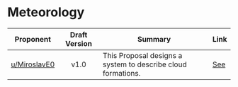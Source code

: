 # Meteorology

| Proponent                                           | Draft Version | Summary                                                      | Link                                                                                                     |
| --------------------------------------------------- | :-----------: | ------------------------------------------------------------ | -------------------------------------------------------------------------------------------------------- |
| [u/MiroslavE0](https://www.reddit.com/u/MiroslavE0) |     v1.0      | This Proposal designs a system to describe cloud formations. | [See](https://www.reddit.com/r/EncapsulatedLanguage/comments/hzee8d/meteorology_proposal_some_thoughts/) |

